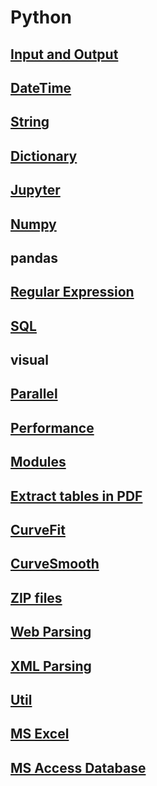 # Python

## [Input and Output](io.md)

## [DateTime](datetime.md)

## [String](string.md)

## [Dictionary](dic.md)

## [Jupyter](jupyter.md)

## [Numpy](numpy.md)

## pandas

## [Regular Expression](regex)

## [SQL](sql.md)

## visual

## [Parallel](parallel.md)

## [Performance](perf.md)

## [Modules](module.md)

## [Extract tables in PDF](pdf2tbl.md)

## [CurveFit](curvefit.md)

## [CurveSmooth](csmooth.md)

## [ZIP files](zip.md)

## [Web Parsing](web.md)

## [XML Parsing](xml.md)

## [Util](util.md)

## [MS Excel](excel.md)

## [MS Access Database](access.md)
